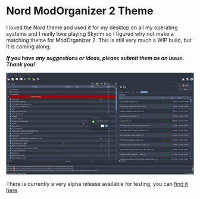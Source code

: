 # Nord ModOrganizer 2 Theme

I loved the Nord theme and used it for my desktop on all my operating systems and I really love playing Skyrim so I figured why not make a matching theme for ModOrganizer 2. This is still very much a WIP build, but it is coming along.

**_If you have any suggestions or ideas, please submit them as an issue. Thank you!_**

![Screenshot](/screenshot/Screenshot.png)

There is currently a very alpha release available for testing, you can [find it here](https://github.com/jennykitten78/nord-mo2-theme/releases/tag/0.0.1-alpha).